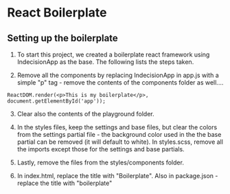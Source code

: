 # React Boilerplate

## Setting up the boilerplate

1. To start this project, we created a boilerplate react framework using IndecisionApp as the base.  The following lists the steps taken.

2. Remove all the components by replacing IndecisionApp in app.js with a simple "p" tag - remove the contents of the components folder as well....
```
ReactDOM.render(<p>This is my boilerplate</p>, document.getElementById('app'));
```

3.  Clear also the contents of the playground folder.

4. In the styles files, keep the settings and base files, but clear the colors from the settings partial file - the background color used in the the base partial can be removed (it will default to white).  In styles.scss, remove all the imports except those for the settings and base partials.

5. Lastly, remove the files from the styles/components folder.

6. In index.html, replace the title with "Boilerplate".  Also in package.json - replace the title with "boilerplate"

